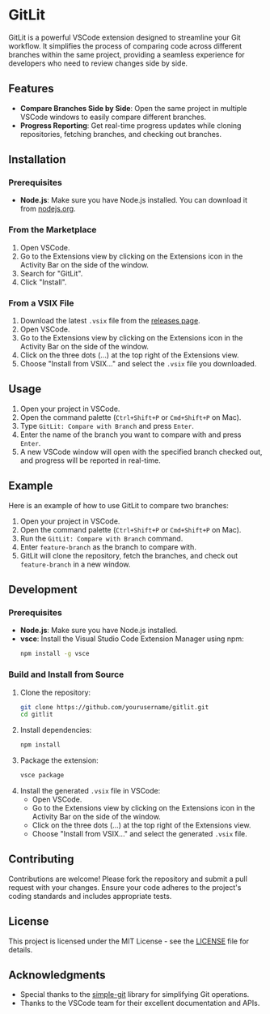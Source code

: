 # GitLit

GitLit is a powerful VSCode extension designed to streamline your Git workflow. It simplifies the process of comparing code across different branches within the same project, providing a seamless experience for developers who need to review changes side by side.

## Features

- **Compare Branches Side by Side**: Open the same project in multiple VSCode windows to easily compare different branches.
- **Progress Reporting**: Get real-time progress updates while cloning repositories, fetching branches, and checking out branches.

## Installation

### Prerequisites

- **Node.js**: Make sure you have Node.js installed. You can download it from [nodejs.org](https://nodejs.org/).

### From the Marketplace

1. Open VSCode.
2. Go to the Extensions view by clicking on the Extensions icon in the Activity Bar on the side of the window.
3. Search for "GitLit".
4. Click "Install".

### From a VSIX File

1. Download the latest `.vsix` file from the [releases page](#).
2. Open VSCode.
3. Go to the Extensions view by clicking on the Extensions icon in the Activity Bar on the side of the window.
4. Click on the three dots (...) at the top right of the Extensions view.
5. Choose "Install from VSIX..." and select the `.vsix` file you downloaded.

## Usage

1. Open your project in VSCode.
2. Open the command palette (`Ctrl+Shift+P` or `Cmd+Shift+P` on Mac).
3. Type `GitLit: Compare with Branch` and press `Enter`.
4. Enter the name of the branch you want to compare with and press `Enter`.
5. A new VSCode window will open with the specified branch checked out, and progress will be reported in real-time.

## Example

Here is an example of how to use GitLit to compare two branches:

1. Open your project in VSCode.
2. Open the command palette (`Ctrl+Shift+P` or `Cmd+Shift+P` on Mac).
3. Run the `GitLit: Compare with Branch` command.
4. Enter `feature-branch` as the branch to compare with.
5. GitLit will clone the repository, fetch the branches, and check out `feature-branch` in a new window.

## Development

### Prerequisites

- **Node.js**: Make sure you have Node.js installed.
- **vsce**: Install the Visual Studio Code Extension Manager using npm:
    ```sh
    npm install -g vsce
    ```

### Build and Install from Source

1. Clone the repository:
    ```sh
    git clone https://github.com/yourusername/gitlit.git
    cd gitlit
    ```
2. Install dependencies:
    ```sh
    npm install
    ```
3. Package the extension:
    ```sh
    vsce package
    ```
4. Install the generated `.vsix` file in VSCode:
    - Open VSCode.
    - Go to the Extensions view by clicking on the Extensions icon in the Activity Bar on the side of the window.
    - Click on the three dots (...) at the top right of the Extensions view.
    - Choose "Install from VSIX..." and select the generated `.vsix` file.

## Contributing

Contributions are welcome! Please fork the repository and submit a pull request with your changes. Ensure your code adheres to the project's coding standards and includes appropriate tests.

## License

This project is licensed under the MIT License - see the [LICENSE](LICENSE) file for details.

## Acknowledgments

- Special thanks to the [simple-git](https://github.com/steveukx/git-js) library for simplifying Git operations.
- Thanks to the VSCode team for their excellent documentation and APIs.
